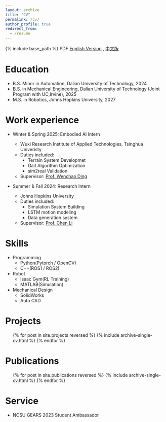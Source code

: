 ```yaml
---
layout: archive
title: "CV"
permalink: /cv/
author_profile: true
redirect_from:
  - /resume
---
```


{% include base_path %}
PDF
[English Version](/files/Resume_XiLin.pdf) , [中文版](/files/简历_林曦.pdf)

Education
======
* B.S. Minor in Automation, Dalian University of Technology, 2024
* B.S. in Mechanical Engineering, Dalian University of Technology (Joint Program with UC,Irvine), 2025
* M.S. in Robotics, Johns Hopkins University, 2027

Work experience
======
* Winter & Spring 2025: Embodied AI Intern
  * Wuxi Research Institute of Applied Technologies, Tsinghua Univeristy
  * Duties included: 
    * Terrain System Developmet
    * Gait Algorithm Optimization
    * sim2real Validation
  * Supervisor: [Prof. Wenchao Ding](https://wenchaoding.github.io/)

* Summer & Fall 2024: Research Intern
  * Johns Hopkins University
  * Duties included: 
    * Simulation System Building
    * LSTM motion modeling
    * Data generation system
  * Supervisor: [Prof. Chen Li](https://me.jhu.edu/faculty/chen-li/)
  
Skills
======
* Programming
  * Python(Pytorch / OpenCV)
  * C++(ROS1 / ROS2)
* Robot
  * Isaac Gym(RL Training)
  * MATLAB(Simulation)
* Mechanical Design
  * SolidWorks
  * Auto CAD

Projects
======
  <ul>{% for post in site.projects reversed %}
    {% include archive-single-cv.html %}
  {% endfor %}</ul>

Publications
======
  <ul>{% for post in site.publications reversed %}
    {% include archive-single-cv.html %}
  {% endfor %}</ul>

Service
======
* NCSU GEARS 2023 Student Ambassador
